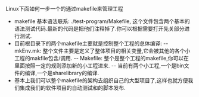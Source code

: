 Linux下面如何一步一个的通过makefile来管理工程
- makefile 基本语法联系:  ./test-program/Makefile, 这个文件包含两个基本的语法测试代码.最新的代码是把他们注释掉了.你可以根据需要打开先关部分进行测试.
- 目前根目录下的两个makefile主要就是控制整个工程的总体编译: 
    -- mkEnv.mk: 整个文件主要是定义了整体项目的相关变量,它会被其他的各个小工程的makfile包含/调用.
    -- Makefile: 整个是整个工程的makefile,你可以在里面按照一定的规则添加新的小工程进来.
    -- 当前有两个小工程,一个是bin文件的编译,一个是sharelibrary的编译.
- 基本上我们可以整个makefile的架构去组织自己的大型项目了,这样也就方便我们集成我们的软件项目的自动测试和的脚本发布.